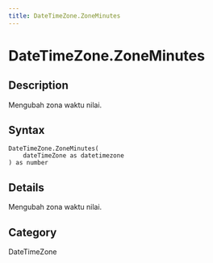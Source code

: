 ```yaml
---
title: DateTimeZone.ZoneMinutes
---
```


# DateTimeZone.ZoneMinutes


## Description

Mengubah zona waktu nilai.


## Syntax

```powerquery
DateTimeZone.ZoneMinutes(
    dateTimeZone as datetimezone
) as number
```


## Details

Mengubah zona waktu nilai.



## Category
DateTimeZone
